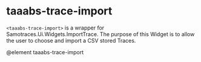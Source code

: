# taaabs-trace-import

`<taaabs-trace-import>` is a wrapper for Samotraces.Ui.Widgets.ImportTrace.
The purpose of this Widget is to allow the user to choose and import
a CSV stored Traces.

@element taaabs-trace-import
